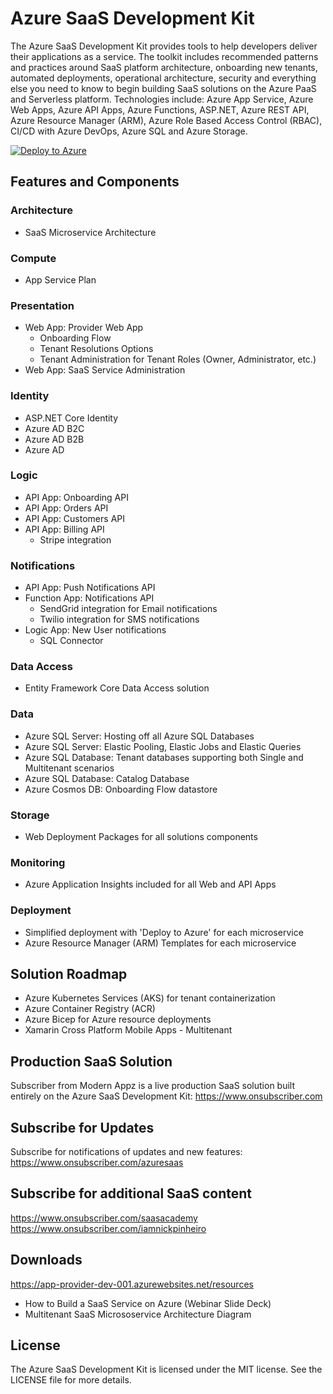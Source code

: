 # Azure SaaS Development Kit

The Azure SaaS Development Kit provides tools to help developers deliver their applications as a service. The toolkit includes recommended patterns and practices around SaaS platform architecture, onboarding new tenants, automated deployments, operational architecture, security and everything else you need to know to begin building SaaS solutions on the Azure PaaS and Serverless platform. Technologies include: Azure App Service, Azure Web Apps, Azure API Apps, Azure Functions, ASP.NET, Azure REST API, Azure Resource Manager (ARM), Azure Role Based Access Control (RBAC), CI/CD with Azure DevOps, Azure SQL and Azure Storage.

[![Deploy to Azure](https://aka.ms/deploytoazurebutton)](https://portal.azure.com/#create/Microsoft.Template/uri/https%3A%2F%2Fraw.githubusercontent.com%2FAzure%2Fazure-saas%2Fmain%2Fsrc%2FSaas.Provider%2FSaas.Provider.Web.Deployment%2Fazuredeploy.json)

## Features and Components

### Architecture
- SaaS Microservice Architecture

### Compute
- App Service Plan

### Presentation
- Web App: Provider Web App
	- Onboarding Flow
	- Tenant Resolutions Options
	- Tenant Administration for Tenant Roles (Owner, Administrator, etc.)
- Web App: SaaS Service Administration

### Identity
- ASP.NET Core Identity
- Azure AD B2C
- Azure AD B2B
- Azure AD

### Logic
- API App: Onboarding API
- API App: Orders API
- API App: Customers API
- API App: Billing API
	- Stripe integration

### Notifications
- API App: Push Notifications API
- Function App: Notifications API
	- SendGrid integration for Email notifications
	- Twilio integration for SMS notifications
- Logic App: New User notifications
	- SQL Connector

### Data Access
- Entity Framework Core Data Access solution

### Data
- Azure SQL Server: Hosting off all Azure SQL Databases
- Azure SQL Server: Elastic Pooling, Elastic Jobs and Elastic Queries
- Azure SQL Database: Tenant databases supporting both Single and Multitenant scenarios
- Azure SQL Database: Catalog Database
- Azure Cosmos DB: Onboarding Flow datastore

### Storage
- Web Deployment Packages for all solutions components

### Monitoring
- Azure Application Insights included for all Web and API Apps

### Deployment
- Simplified deployment with 'Deploy to Azure' for each microservice
- Azure Resource Manager (ARM) Templates for each microservice

## Solution Roadmap
- Azure Kubernetes Services (AKS) for tenant containerization
- Azure Container Registry (ACR)
- Azure Bicep for Azure resource deployments
- Xamarin Cross Platform Mobile Apps - Multitenant

## Production SaaS Solution
Subscriber from Modern Appz is a live production SaaS solution built entirely on the Azure SaaS Development Kit:
https://www.onsubscriber.com

## Subscribe for Updates
Subscribe for notifications of updates and new features: 
https://www.onsubscriber.com/azuresaas

## Subscribe for additional SaaS content 
https://www.onsubscriber.com/saasacademy  
https://www.onsubscriber.com/iamnickpinheiro

## Downloads
https://app-provider-dev-001.azurewebsites.net/resources
- How to Build a SaaS Service on Azure (Webinar Slide Deck)  
- Multitenant SaaS Micrososervice Architecture Diagram


## License
The Azure SaaS Development Kit is licensed under the MIT license. See the LICENSE file for more details.